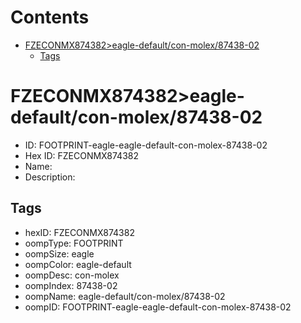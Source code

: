 



Contents
========

* [FZECONMX874382>eagle-default/con-molex/87438-02](#fzeconmx874382eagle-defaultcon-molex87438-02)
	* [Tags](#tags)

# FZECONMX874382>eagle-default/con-molex/87438-02

- ID: FOOTPRINT-eagle-eagle-default-con-molex-87438-02
- Hex ID: FZECONMX874382
- Name: 
- Description: 

## Tags

- hexID: FZECONMX874382
- oompType: FOOTPRINT
- oompSize: eagle
- oompColor: eagle-default
- oompDesc: con-molex
- oompIndex: 87438-02
- oompName: eagle-default/con-molex/87438-02
- oompID: FOOTPRINT-eagle-eagle-default-con-molex-87438-02
